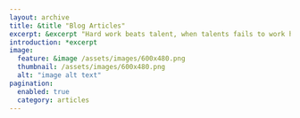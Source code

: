 ```yaml
---
layout: archive
title: &title "Blog Articles"
excerpt: &excerpt "Hard work beats talent, when talents fails to work hard  "
introduction: *excerpt
image:
  feature: &image /assets/images/600x480.png
  thumbnail: /assets/images/600x480.png
  alt: "image alt text"
pagination: 
  enabled: true
  category: articles
---
```

